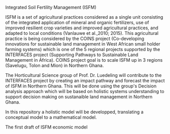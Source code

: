 Integrated Soil Fertility Management (ISFM) 

ISFM is a set of agricultural practices considered as a single unit consisting of the integrated application of mineral and organic fertilizers, use of improved resilient crop varieties and improved agricultural practices, and adapted to local conditions (Vanlauwe et al.,2010; 2015). This agricultural practice is being considered by the COINS project (Co-developing innovations for sustainable land management in West African small holder farming systems) which is one of the 5 regional projects supported by the INTERFACES project (Supporting Pathways to Sustainable Land Management in Africa). COINS project goal is to scale ISFM up in 3 regions (Savelugu, Tolon and Mion) in Northern Ghana.

The Horticultural Science group of Prof. Dr. Luedeling will contribute to the INTERFACES project by creating an impact pathway and forecast the impact of ISFM in Northern Ghana. This will be done using the group's Decision analysis approach which will be based on holistic systems understanding to support decision making on sustanaible land management in Northern Ghana.

In this repository a holistic model will be developped, translating a conceptual model to a mathematical model.

The first draft of ISFM economic model 
